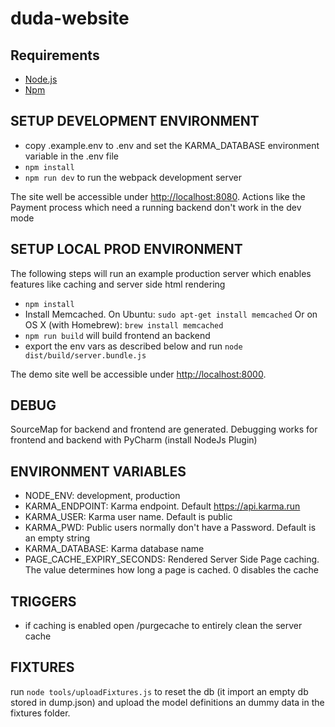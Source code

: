 # duda-website

## Requirements
* [Node.js](https://nodejs.org)
* [Npm](https://www.npmjs.com)

## SETUP DEVELOPMENT ENVIRONMENT
* copy .example.env to .env and set the KARMA_DATABASE environment variable in the .env file
* `npm install`
* `npm run dev` to run the webpack development server

The site well be accessible under [http://localhost:8080](http://localhost:8080). Actions like the Payment process which need a running backend don't work in the dev mode

## SETUP LOCAL PROD ENVIRONMENT
The following steps will run an example production server which enables features like caching and server side html rendering

* `npm install`
* Install Memcached. On Ubuntu: `sudo apt-get install memcached` Or on OS X (with Homebrew): `brew install memcached`
* `npm run build` will build frontend an backend
* export the env vars as described below and run `node dist/build/server.bundle.js`

The demo site well be accessible under [http://localhost:8000](http://localhost:8000). 

## DEBUG
SourceMap for backend and frontend are generated. Debugging works for frontend and backend with PyCharm (install NodeJs Plugin)


## ENVIRONMENT VARIABLES
* NODE_ENV: development, production
* KARMA_ENDPOINT: Karma endpoint. Default https://api.karma.run
* KARMA_USER: Karma user name. Default is public
* KARMA_PWD: Public users normally don't have a Password. Default is an empty string
* KARMA_DATABASE: Karma database name
* PAGE_CACHE_EXPIRY_SECONDS: Rendered Server Side Page caching. The value determines how long a page is cached. 0 disables the cache

## TRIGGERS
* if caching is enabled open /purgecache to entirely clean the server cache

## FIXTURES
run `node tools/uploadFixtures.js` to reset the db (it import an empty db stored in dump.json) and upload the model definitions an dummy data in the fixtures folder.

